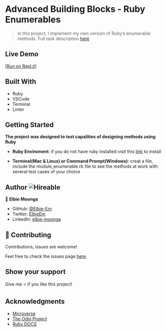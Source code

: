 # Advanced Building Blocks - Ruby Enumerables

> In this project, I implement my own version of Ruby’s enumerable methods.
> Full task description [here](https://www.theodinproject.com/courses/ruby-programming/lessons/advanced-building-blocks)

## Live Demo

[[Run on Repl.it](https://repl.it/@elbieem/Building-Blocks-Enumerables)]


## Built With

- Ruby
- VSCode
- Terminal
- Linter

## Getting Started

**The project was designed to test capalities of designing methods using Ruby**
- **Ruby Enviroment**: if you do not have ruby installed visit this [link](https://www.ruby-lang.org/en/documentation/installation/) to install

- **Terminal(Mac & Linux) or Command Prompt(Windows)**: creat a file, include the module_enumerable.rb file to see the methods at work with several test cases of your choice

## Author ![Hireable](https://img.shields.io/badge/HIREABLE-YES-yellowgreen&?style=for-the-badge)

👤 **Elbie Moonga**

- GitHub: [@Elbie-Em](https://github.com/Elbie-em)
- Twitter: [ElbieEm](https://twitter.com/ElbieEm)
- LinkedIn: [elbie-moonga](https://www.linkedin.com/in/elbie-moonga-253bbb12b/)

## 🤝 Contributing

Contributions, issues are welcome!

Feel free to check the issues page [here](https://github.com/Elbie-em/Advanced-Building-Blocks---Enumerables/issues).

## Show your support

Give me ⭐️ if you like this project!

## Acknowledgments

- [Microverse](microverse.org)
- [The Odin Project](https://www.theodinproject.com/courses/ruby-programming/lessons/advanced-building-blocks)
- [Ruby DOCS](https://ruby-doc.org/core-2.6.5/Enumerable.html#method-i-inject)

